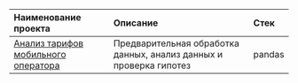 | Наименование проекта  | Описание  | Стек    |
| :---    | :----    | :---     |
| [Анализ тарифов мобильного оператора](https://github.com/kudarya/Portfolio/blob/main/analys_tariffs/analys_tariffs.ipynb)    | Предварительная обработка данных, анализ данных и проверка гипотез   |  pandas  |
